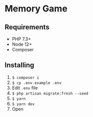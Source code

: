 # Memory Game

## Requirements
* PHP 7.3+
* Node 12+
* Composer

## Installing

1. `$ composer i`
2. `$ cp .env.example .env`
3. Edit `.env` file
4. `$ php artisan migrate:fresh --seed`
5. `$ yarn`
6. `$ yarn dev`
7. Open 